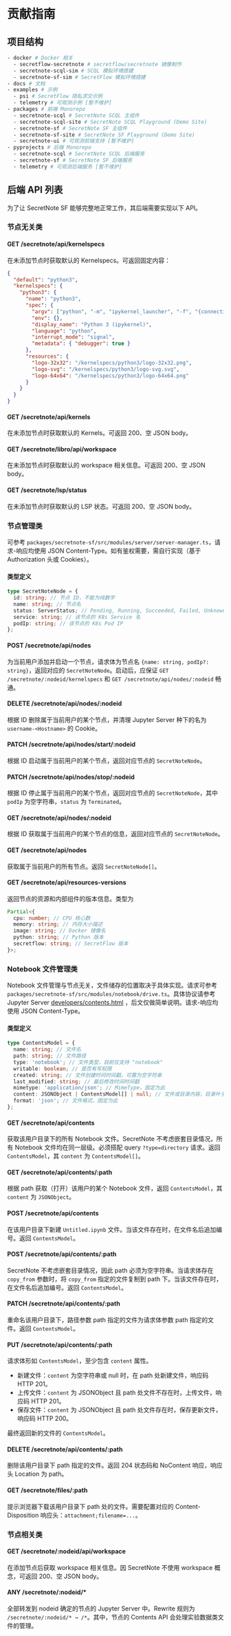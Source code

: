 # 贡献指南

## 项目结构

```sh
- docker # Docker 相关
  - secretflow-secretnote # secretflow/secretnote 镜像制作
  - secretnote-scql-sim # SCQL 模拟环境搭建
  - secretnote-sf-sim # SecretFlow 模拟环境搭建
- docs # 文档
- examples # 示例
  - psi # SecretFlow 隐私求交示例
  - telemetry # 可观测示例 [暂不维护]
- packages # 前端 Monorepo
  - secretnote-scql # SecretNote SCQL 主组件
  - secretnote-scql-site # SecretNote SCQL Playground (Demo Site)
  - secretnote-sf # SecretNote SF 主组件
  - secretnote-sf-site # SecretNote SF Playground (Demo Site)
  - secretnote-ui # 可观测前端支持 [暂不维护]
- pyprojects # 后端 Monorepo
  - secretnote-scql # SecretNote SCQL 后端服务
  - secretnote-sf # SecretNote SF 后端服务
  - telemetry # 可观测后端服务 [暂不维护]
```

## 后端 API 列表

为了让 SecretNote SF 能够完整地正常工作，其后端需要实现以下 API。

### 节点无关类

#### GET /secretnote/api/kernelspecs

在未添加节点时获取默认的 Kernelspecs。可返回固定内容：

```json
{
  "default": "python3",
  "kernelspecs": {
    "python3": {
      "name": "python3",
      "spec": {
        "argv": ["python", "-m", "ipykernel_launcher", "-f", "{connection_file}"],
        "env": {},
        "display_name": "Python 3 (ipykernel)",
        "language": "python",
        "interrupt_mode": "signal",
        "metadata": { "debugger": true }
      },
      "resources": {
        "logo-32x32": "/kernelspecs/python3/logo-32x32.png",
        "logo-svg": "/kernelspecs/python3/logo-svg.svg",
        "logo-64x64": "/kernelspecs/python3/logo-64x64.png"
      }
    }
  }
}
```

#### GET /secretnote/api/kernels

在未添加节点时获取默认的 Kernels。可返回 200、空 JSON body。

#### GET /secretnote/libro/api/workspace

在未添加节点时获取默认的 workspace 相关信息。可返回 200、空 JSON body。

#### GET /secretnote/lsp/status

在未添加节点时获取默认的 LSP 状态。可返回 200、空 JSON body。

### 节点管理类

可参考 `packages/secretnote-sf/src/modules/server/server-manager.ts`，请求-响应均使用 JSON Content-Type。如有鉴权需要，需自行实现（基于 Authorization 头或 Cookies）。

#### 类型定义

```ts
type SecretNoteNode = {
  id: string; // 节点 ID，不能为纯数字
  name: string; // 节点名
  status: ServerStatus; // Pending, Running, Succeeded, Failed, Unknown, Terminated
  service: string; // 该节点的 K8s Service 名
  podIp: string; // 该节点的 K8s Pod IP
};
```

#### POST /secretnote/api/nodes

为当前用户添加并启动一个节点，请求体为节点名 `{name: string, podIp?: string}`，返回对应的 `SecretNoteNode`。启动后，应保证 `GET /secretnote/:nodeid/kernelspecs` 和 `GET /secretnote/api/nodes/:nodeid` 畅通。

#### DELETE /secretnote/api/nodes/:nodeid

根据 ID 删除属于当前用户的某个节点，并清理 Jupyter Server 种下的名为 `username-<Hostname>` 的 Cookie。

#### PATCH /secretnote/api/nodes/start/:nodeid

根据 ID 启动属于当前用户的某个节点，返回对应节点的 `SecretNoteNode`。

#### PATCH /secretnote/api/nodes/stop/:nodeid

根据 ID 停止属于当前用户的某个节点，返回对应节点的 `SecretNoteNode`，其中 `podIp` 为空字符串，`status` 为 `Terminated`。

#### GET /secretnote/api/nodes/:nodeid

根据 ID 获取属于当前用户的某个节点的信息，返回对应节点的 `SecretNoteNode`。

#### GET /secretnote/api/nodes

获取属于当前用户的所有节点。返回 `SecretNoteNode[]`。

#### GET /secretnote/api/resources-versions

返回节点的资源和内部组件的版本信息。类型为

```ts
Partial<{
  cpu: number; // CPU 核心数
  memory: string; // 内存大小描述
  image: string; // Docker 镜像名
  python: string; // Python 版本
  secretflow: string; // SecretFlow 版本
}>;
```

### Notebook 文件管理类

Notebook 文件管理与节点无关，文件储存的位置取决于具体实现。请求可参考 `packages/secretnote-sf/src/modules/notebook/drive.ts`。具体协议请参考 Jupyter Server [developers/contents.html](https://jupyter-server.readthedocs.io/en/latest/developers/contents.html) ，后文仅做简单说明。请求-响应均使用 JSON Content-Type。

#### 类型定义

```ts
type ContentsModel = {
  name: string; // 文件名
  path: string; // 文件路径
  type: 'notebook'; // 文件类型，目前仅支持 "notebook"
  writable: boolean; // 是否有写权限
  created: string; // 文件创建时间时间戳，可置为空字符串
  last_modified: string; // 最后修改时间时间戳
  mimetype: 'application/json'; // MimeType，固定为此
  content: JSONObject | ContentsModel[] | null; // 文件或目录内容，目录叶子content为null
  format: 'json'; // 文件格式，固定为此
};
```

#### GET /secretnote/api/contents

获取该用户目录下的所有 Notebook 文件。SecretNote 不考虑嵌套目录情况，所有 Notebook 文件均在同一层级。必须搭配 query `?type=directory` 请求。返回 `ContentsModel`，其 `content` 为 `ContentsModel[]`。

#### GET /secretnote/api/contents/:path

根据 path 获取（打开）该用户的某个 Notebook 文件，返回 `ContentsModel`，其 `content` 为 `JSONObject`。

#### POST /secretnote/api/contents

在该用户目录下新建 `Untitled.ipynb` 文件。当该文件存在时，在文件名后追加编号。返回 `ContentsModel`。

#### POST /secretnote/api/contents/:path

SecretNote 不考虑嵌套目录情况，因此 path 必须为空字符串。当请求体存在 `copy_from` 参数时，将 `copy_from` 指定的文件复制到 path 下。当该文件存在时，在文件名后追加编号。返回 `ContentsModel`。

#### PATCH /secretnote/api/contents/:path

重命名该用户目录下，路径参数 path 指定的文件为请求体参数 path 指定的文件。返回 `ContentsModel`。

#### PUT /secretnote/api/contents/:path

请求体形如 `ContentsModel`，至少包含 `content` 属性。

- 新建文件：`content` 为空字符串或 null 时，在 path 处新建文件，响应码 HTTP 201。
- 上传文件：`content` 为 JSONObject 且 path 处文件不存在时，上传文件，响应码 HTTP 201。
- 保存文件：`content` 为 JSONObject 且 path 处文件存在时，保存更新文件，响应码 HTTP 200。

最终返回新的文件的 `ContentsModel`。

#### DELETE /secretnote/api/contents/:path

删除该用户目录下 path 指定的文件。返回 204 状态码和 NoContent 响应，响应头 Location 为 path。

#### GET /secretnote/files/:path

提示浏览器下载该用户目录下 path 处的文件。需要配置对应的 Content-Disposition 响应头：`attachment;filename=...`。

### 节点相关类

#### GET /secretnote/:nodeid/api/workspace

在添加节点后获取 workspace 相关信息。因 SecretNote 不使用 workspace 概念，可返回 200、空 JSON body。

#### ANY /secretnote/:nodeid/\*

全部转发到 nodeid 确定的节点的 Jupyter Server 中。Rewrite 规则为 `/secretnote/:nodeid/* → /*`。其中，节点的 Contents API 会处理实验数据类文件的管理。
